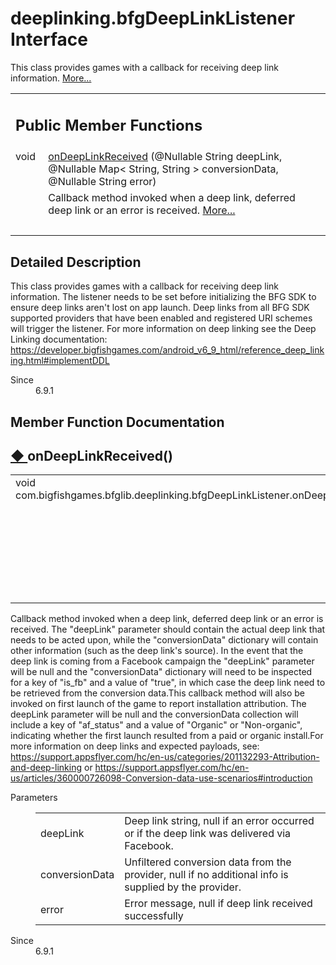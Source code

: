 # deeplinking.bfgDeepLinkListener Interface 

<div class="contents">This class provides games with a callback for receiving deep link information.    <a href="interfacecom_1_1bigfishgames_1_1bfglib_1_1deeplinking_1_1bfg_deep_link_listener.html#details">More...</a><table class="memberdecls"><tr class="heading"><td colspan="2"><h2 class="groupheader"><a id="pub-methods" name="pub-methods"></a> Public Member Functions</h2></td></tr><tr class="memitem:adc364dd7087bc2cab9bb2a8d53aafa26"><td class="memItemLeft" align="right" valign="top">void&#160;</td><td class="memItemRight" valign="bottom"><a class="el" href="interfacecom_1_1bigfishgames_1_1bfglib_1_1deeplinking_1_1bfg_deep_link_listener.html#adc364dd7087bc2cab9bb2a8d53aafa26">onDeepLinkReceived</a> (@Nullable String deepLink, @Nullable Map&lt; String, String &gt; conversionData, @Nullable String error)</td></tr><tr class="memdesc:adc364dd7087bc2cab9bb2a8d53aafa26"><td class="mdescLeft">&#160;</td><td class="mdescRight">Callback method invoked when a deep link, deferred deep link or an error is received.  <a href="interfacecom_1_1bigfishgames_1_1bfglib_1_1deeplinking_1_1bfg_deep_link_listener.html#adc364dd7087bc2cab9bb2a8d53aafa26">More...</a><br /></td></tr><tr class="separator:adc364dd7087bc2cab9bb2a8d53aafa26"><td class="memSeparator" colspan="2">&#160;</td></tr></table><a name="details" id="details"></a><h2 class="groupheader">Detailed Description</h2><div class="textblock">This class provides games with a callback for receiving deep link information. The listener needs to be set before initializing the BFG SDK to ensure deep links aren't lost on app launch. Deep links from all BFG SDK supported providers that have been enabled and registered URI schemes will trigger the listener. For more information on deep linking see the Deep Linking documentation: <a href="https://developer.bigfishgames.com/android_v6_9_html/reference_deep_linking.html#implementDDL">https://developer.bigfishgames.com/android_v6_9_html/reference_deep_linking.html#implementDDL</a><dl class="section since"><dt>Since</dt><dd>6.9.1 </dd></dl></div><h2 class="groupheader">Member Function Documentation</h2><a id="adc364dd7087bc2cab9bb2a8d53aafa26" name="adc364dd7087bc2cab9bb2a8d53aafa26"></a><h2 class="memtitle"><span class="permalink"><a href="#adc364dd7087bc2cab9bb2a8d53aafa26">&#9670;&nbsp;</a></span>onDeepLinkReceived()</h2><div class="memitem"><div class="memproto"><table class="memname"><tr><td class="memname">void com.bigfishgames.bfglib.deeplinking.bfgDeepLinkListener.onDeepLinkReceived </td><td>(</td><td class="paramtype">@Nullable String&#160;</td><td class="paramname"><em>deepLink</em>, </td></tr><tr><td class="paramkey"></td><td></td><td class="paramtype">@Nullable Map&lt; String, String &gt;&#160;</td><td class="paramname"><em>conversionData</em>, </td></tr><tr><td class="paramkey"></td><td></td><td class="paramtype">@Nullable String&#160;</td><td class="paramname"><em>error</em>&#160;</td></tr><tr><td></td><td>)</td><td></td><td></td></tr></table></div><div class="memdoc">Callback method invoked when a deep link, deferred deep link or an error is received. The "deepLink" parameter should contain the actual deep link that needs to be acted upon, while the "conversionData" dictionary will contain other information (such as the deep link's source). In the event that the deep link is coming from a Facebook campaign the "deepLink" parameter will be null and the "conversionData" dictionary will need to be inspected for a key of "is_fb" and a value of "true", in which case the deep link need to be retrieved from the conversion data.This callback method will also be invoked on first launch of the game to report installation attribution. The deepLink parameter will be null and the conversionData collection will include a key of "af_status" and a value of "Organic" or "Non-organic", indicating whether the first launch resulted from a paid or organic install.For more information on deep links and expected payloads, see: <a href="https://support.appsflyer.com/hc/en-us/categories/201132293-Attribution-and-deep-linking">https://support.appsflyer.com/hc/en-us/categories/201132293-Attribution-and-deep-linking</a> or <a href="https://support.appsflyer.com/hc/en-us/articles/360000726098-Conversion-data-use-scenarios#introduction">https://support.appsflyer.com/hc/en-us/articles/360000726098-Conversion-data-use-scenarios#introduction</a><dl class="params"><dt>Parameters</dt><dd><table class="params"><tr><td class="paramname">deepLink</td><td>Deep link string, null if an error occurred or if the deep link was delivered via Facebook. </td></tr><tr><td class="paramname">conversionData</td><td>Unfiltered conversion data from the provider, null if no additional info is supplied by the provider. </td></tr><tr><td class="paramname">error</td><td>Error message, null if deep link received successfully </td></tr></table></dd></dl><dl class="section since"><dt>Since</dt><dd>6.9.1 </dd></dl></div></div></div> 

